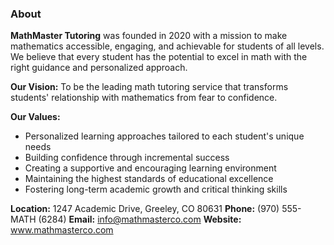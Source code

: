 ### About
**MathMaster Tutoring** was founded in 2020 with a mission to make mathematics accessible, engaging, and achievable for students of all levels. We believe that every student has the potential to excel in math with the right guidance and personalized approach.

**Our Vision:** To be the leading math tutoring service that transforms students' relationship with mathematics from fear to confidence.

**Our Values:**
- Personalized learning approaches tailored to each student's unique needs
- Building confidence through incremental success
- Creating a supportive and encouraging learning environment
- Maintaining the highest standards of educational excellence
- Fostering long-term academic growth and critical thinking skills

**Location:** 1247 Academic Drive, Greeley, CO 80631
**Phone:** (970) 555-MATH (6284)
**Email:** info@mathmasterco.com
**Website:** www.mathmasterco.com